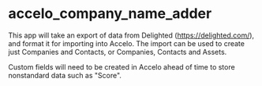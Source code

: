 # accelo_company_name_adder

This app will take an export of data from Delighted (https://delighted.com/), and format it for importing into Accelo.  The import can be used to create just Companies and Contacts, or Companies, Contacts and Assets.  

Custom fields will need to be created in Accelo ahead of time to store nonstandard data such as "Score".

